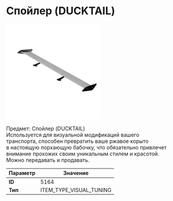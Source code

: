 # Спойлер (DUCKTAIL)

![Item Image](../img/5164.webp?raw=true)

Предмет: Спойлер (DUCKTAIL)<br>Используется для визуальной модификаций вашего<br>транспорта, способен превратить ваше ржавое корыто<br>в настоящую порхающую бабочку, что обязательно привлечет<br>внимание прохожих своим уникальным стилем и красотой.<br>Можно передавать и продавать.


| Параметр | Значение |
|----------|----------|
| **ID** | 5164 |
| **Тип** | ITEM_TYPE_VISUAL_TUNING |

